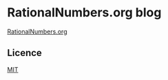 # RationalNumbers.org blog

[RationalNumbers.org](https://rationalnumbers.org)

## Licence

[MIT](https://github.com/timlrx/tailwind-nextjs-starter-blog/blob/main/LICENSE)
